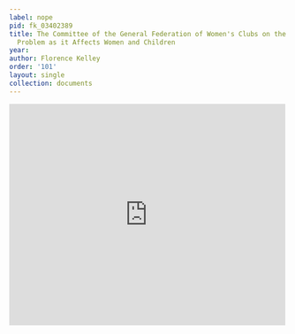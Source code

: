 ```yaml
---
label: nope
pid: fk_03402389
title: The Committee of the General Federation of Women's Clubs on the Industrial
  Problem as it Affects Women and Children
year:
author: Florence Kelley
order: '101'
layout: single
collection: documents
---
```

<iframe src="https://northwestern.app.box.com/embed/s/6d2o6lvq65r5mi77e01c3dtwen4tqn3h?sortColumn=date&view=list" width="500" height="400" frameborder="0" allowfullscreen webkitallowfullscreen msallowfullscreen></iframe>
